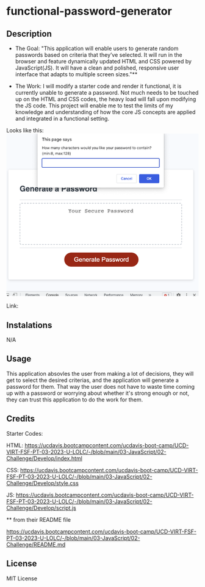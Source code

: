 # functional-password-generator

## Description

- The Goal: 
"This application will enable users to generate random passwords based on criteria that they’ve selected. It will run in the browser and feature dynamically updated HTML and CSS powered by JavaScript(JS). It will have a clean and polished, responsive user interface that adapts to multiple screen sizes."**

- The Work:
I will modify a starter code and render it functional, it is currently unable to generate a password. 
Not much needs to be touched up on the HTML and CSS codes, the heavy load will fall upon modifying the JS code. 
This project will enable me to test the limits of my knowledge and understanding of how the core JS concepts are applied and integrated in a functional setting. 

Looks like this: ![a red generate password buttun within a box labeled Generate a Password](pic.jpg)

Link: 

## Instalations

N/A

## Usage

This application absovles the user from making a lot of decisions, they will get to select the desired criterias, and the application will generate a password for them. That way the user does not have to waste time coming up with a password or worrying about whether it's strong enough or not, they can trust this application to do the work for them.

## Credits

Starter Codes:

 HTML: https://ucdavis.bootcampcontent.com/ucdavis-boot-camp/UCD-VIRT-FSF-PT-03-2023-U-LOLC/-/blob/main/03-JavaScript/02-Challenge/Develop/index.html
 
 CSS: https://ucdavis.bootcampcontent.com/ucdavis-boot-camp/UCD-VIRT-FSF-PT-03-2023-U-LOLC/-/blob/main/03-JavaScript/02-Challenge/Develop/style.css
 
 JS: https://ucdavis.bootcampcontent.com/ucdavis-boot-camp/UCD-VIRT-FSF-PT-03-2023-U-LOLC/-/blob/main/03-JavaScript/02-Challenge/Develop/script.js

** from their README file 

  https://ucdavis.bootcampcontent.com/ucdavis-boot-camp/UCD-VIRT-FSF-PT-03-2023-U-LOLC/-/blob/main/03-JavaScript/02-Challenge/README.md


## License

MIT License

